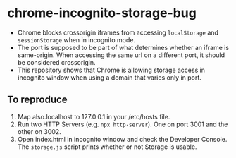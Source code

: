 # chrome-incognito-storage-bug

- Chrome blocks crossorigin iframes from accessing `localStorage` and `sessionStorage` when in incognito mode.
- The port is supposed to be part of what determines whether an iframe is same-origin. When accessing the same url on a different port, it should be considered crossorigin.
- This repository shows that Chrome is allowing storage access in incognito window when using a domain that varies only in port.

## To reproduce

1. Map also.localhost to 127.0.0.1 in your /etc/hosts file.
2. Run two HTTP Servers (e.g. `npx http-server`). One on port 3001 and the other on 3002.
3. Open index.html in incognito window and check the Developer Console. The `storage.js` script prints whether or not Storage is usable.